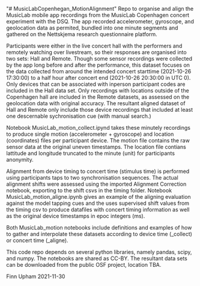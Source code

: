 "# MusicLabCopenhegan_MotionAlignment" 
Repo to organise and align the MusicLab mobile app recordings from the MusicLab Copenhagen concert experiment with the DSQ. The app recorded accelerometer, gyroscope, and geolocation data as permited, bundled into one minute segments and gathered on the Nettskjema research questionnaire platform. 

Participants were either in the live concert hall with the performers and remotely watching over livestream, so their responses are organised into two sets: Hall and Remote. Though some sensor recordings were collected by the app long before and after the performance, this dataset focuses on the data collected from around the intended concert starttime (2021-10-26 17:30:00) to a half hour after concert end (2021-10-26 20:30:00 in UTC 0). Only devices that can be associated with inperson participant codes are included in the Hall data set. Only recordings with locations outside of the Copenhagen hall are included in the Remote datasets, as assessed on the geolocation data with original accuracy. The resultant aligned dataset of Hall and Remote only include those device recordings that included at least one descernable sychronisation cue (with manual search.) 

Notebook MusicLab_motion_collect.ipynd takes these minutely recordings to produce single motion (accelerometer + gyroscope) and location (coordinates) files per participant device. The motion file contains the raw sensor data at the original uneven timestamps. The location file contians lattitude and longitude truncated to the minute (unit) for participants anonymity. 

Alignment from device timing to concert time (stimulus time) is performed using participants taps to two synchronisation sequences. The actual alignment shifts were assessed using the imported Alignment Correction notebook, exporting to the shift csvs in the timing folder. Notebook MusicLab_motion_aligne.ipynb gives an example of the aligning evaluation against the model tapping cues and the uses supervised shift values from the timing csv to produce datafiles with concert timing information as well as the original device timestamps in epoc integers (ms). 

Both MusicLab_motion notebooks include definitions and examples of how to gather and interpolate these datasets according to device time (_collect) or concert time (_aligne). 

This code repo depends on several python libraries, namely pandas, scipy, and numpy. The notebooks are shared as CC-BY. The resultant data sets can be downloaded from the public OSF project, location TBA.

Finn Upham
2021-11-30
